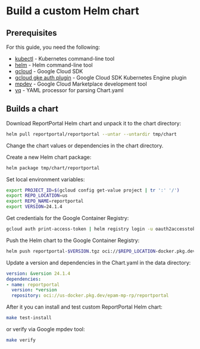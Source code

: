 # Build a custom Helm chart

## Prerequisites

For this guide, you need the following:

- [kubectl](https://kubernetes.io/docs/tasks/tools/install-kubectl/) - Kubernetes command-line tool
- [helm](https://helm.sh/docs/intro/install/) - Helm command-line tool
- [gcloud](https://cloud.google.com/sdk/gcloud/) - Google Cloud SDK
- [gcloud gke auth plugin](https://cloud.google.com/kubernetes-engine/docs/how-to/cluster-access-for-kubectl#install_plugin) - Google Cloud SDK Kubernetes Engine plugin
- [mpdev](https://github.com/GoogleCloudPlatform/marketplace-k8s-app-tools/blob/master/docs/mpdev-references.md#overview-and-setup) - Google Cloud Marketplace development tool
- [yq](https://github.com/mikefarah/yq/?tab=readme-ov-file#install) - YAML processor for parsing Chart.yaml

## Builds a chart

Download ReportPortal Helm chart and unpack it to the chart directory:

```bash
helm pull reportportal/reportportal --untar --untardir tmp/chart
```

Change the chart values or dependencies in the chart directory.

Create a new Helm chart package:

```bash
helm package tmp/chart/reportportal
```

Set local environment variables:

```bash
export PROJECT_ID=$(gcloud config get-value project | tr ':' '/')
export REPO_LOCATION=us
export REPO_NAME=reportportal
export VERSION=24.1.4
```

Get credentials for the Google Container Registry:

```bash
gcloud auth print-access-token | helm registry login -u oauth2accesstoken --password-stdin https://$REPO_LOCATION-docker.pkg.dev
```

Push the Helm chart to the Google Container Registry:

```bash
helm push reportportal-$VERSION.tgz oci://$REPO_LOCATION-docker.pkg.dev/$PROJECT_ID/$REPO_NAME
```

Update a version and dependencies in the Chart.yaml in the data directory:
  
```yaml
version: &version 24.1.4
dependencies:
- name: reportportal
  version: *version
  repository: oci://us-docker.pkg.dev/epam-mp-rp/reportportal
```

After it you can install and test custom ReportPortal Helm chart:

```bash
make test-install
```

or verify via Google mpdev tool:

```bash
make verify
```
